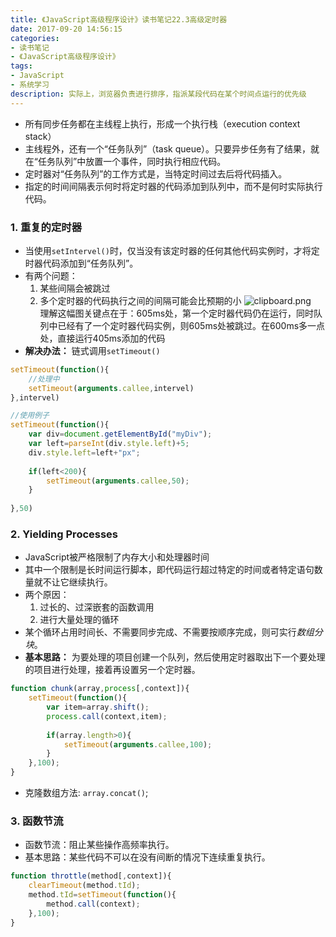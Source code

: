 ```yaml
---
title: 《JavaScript高级程序设计》读书笔记22.3高级定时器
date: 2017-09-20 14:56:15
categories:
- 读书笔记
- 《JavaScript高级程序设计》
tags:
- JavaScript
- 系统学习
description: 实际上，浏览器负责进行排序，指派某段代码在某个时间点运行的优先级
---
```


- 所有同步任务都在主线程上执行，形成一个执行栈（execution context stack）
- 主线程外，还有一个“任务队列”（task queue）。只要异步任务有了结果，就在“任务队列”中放置一个事件，同时执行相应代码。
- 定时器对“任务队列”的工作方式是，当特定时间过去后将代码插入。
- 指定的时间间隔表示何时将定时器的代码添加到队列中，而不是何时实际执行代码。


### 1. 重复的定时器
- 当使用`setIntervel()`时，仅当没有该定时器的任何其他代码实例时，才将定时器代码添加到“任务队列”。
- 有两个问题：
    1. 某些间隔会被跳过
    2. 多个定时器的代码执行之间的间隔可能会比预期的小
    ![clipboard.png](https://i.loli.net/2017/08/01/59808c239e224.png)       
    理解这幅图关键点在于：605ms处，第一个定时器代码仍在运行，同时队列中已经有了一个定时器代码实例，则605ms处被跳过。在600ms多一点处，直接运行405ms添加的代码
- **解决办法：** 链式调用`setTimeout()`
```javascript
setTimeout(function(){
    //处理中
    setTimeout(arguments.callee,intervel)
},intervel)

//使用例子
setTimeout(function(){
    var div=document.getElementById("myDiv");
    var left=parseInt(div.style.left)+5;
    div.style.left=left+"px";
    
    if(left<200){
        setTimeout(arguments.callee,50);
    }
    
},50)
```

### 2. Yielding Processes
- JavaScript被严格限制了内存大小和处理器时间
- 其中一个限制是长时间运行脚本，即代码运行超过特定的时间或者特定语句数量就不让它继续执行。
- 两个原因：
    1. 过长的、过深嵌套的函数调用
    2. 进行大量处理的循环
- 某个循环占用时间长、不需要同步完成、不需要按顺序完成，则可实行*数组分块*。
- **基本思路：** 为要处理的项目创建一个队列，然后使用定时器取出下一个要处理的项目进行处理，接着再设置另一个定时器。
```javascript
function chunk(array,process[,context]){
    setTimeout(function(){
        var item=array.shift();
        process.call(context,item);
        
        if(array.length>0){
            setTimeout(arguments.callee,100);
        }
    },100);
}
```
- 克隆数组方法: `array.concat()`;


### 3. 函数节流
- 函数节流：阻止某些操作高频率执行。
- 基本思路：某些代码不可以在没有间断的情况下连续重复执行。
```javascript
function throttle(method[,context]){
    clearTimeout(method.tId);
    method.tId=setTimeout(function(){
        method.call(context);
    },100);
}
```